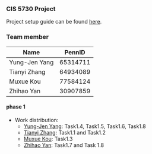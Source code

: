 ### CIS 5730 Project

Project setup guide can be found [here](https://docs.google.com/document/d/1qzdakHW9SA4m4gXnPNzm7QVoYa_4smfSQ2XxxwJhQFA/edit).

### Team member
|Name | PennID |
|---|---|
|Yung-Jen Yang| 65314711|
| Tianyi Zhang  | 64934089 |
| Muxue Kou  |  77584124 |
| Zhihao Yan | 30907859  |

#### phase 1
* Work distribution:
  * [Yung-Jen Yang](./contributor/README.md): Task1.4, Task1.5, Task1.6, Task1.8
  * [Tianyi Zhang](./org/README.md): Task1.1 and Task1.2
  * [Muxue Kou](./org/README.md): Task1.3
  * [Zhihao Yan](./org/README.md): Task1.7 and Task 1.8


